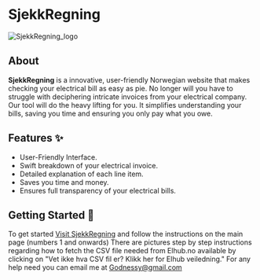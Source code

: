 # SjekkRegning

![SjekkRegning_logo](https://i.ibb.co/qJ454G2/sjekk-Regning.png)


## About
**SjekkRegning** is a innovative, user-friendly Norwegian website that makes checking your electrical bill as easy as pie. No longer will you have to struggle with deciphering intricate invoices from your electrical company. Our tool will do the heavy lifting for you. It simplifies understanding your bills, saving you time and ensuring you only pay what you owe.

## Features :sparkles:
* User-Friendly Interface.
* Swift breakdown of your electrical invoice.
* Detailed explanation of each line item.
* Saves you time and money.
* Ensures full transparency of your electrical bills.

## Getting Started :rocket:
To get started [Visit SjekkRegning](https://www.sjekkregning.no) and follow the instructions on the main page (numbers 1 and onwards)
There are pictures step by step instructions regarding how to fetch the CSV file needed from Elhub.no available by clicking on "Vet ikke hva CSV fil er? Klikk her for Elhub veiledning."
For any help need you can email me at Godnessy@gmail.com

###
